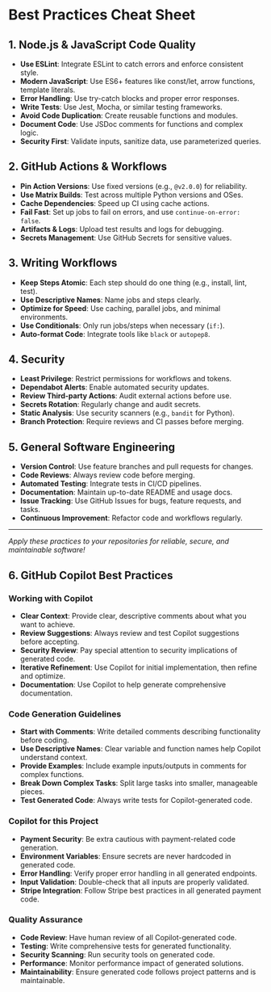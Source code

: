 # Best Practices Cheat Sheet

## 1. Node.js & JavaScript Code Quality

- **Use ESLint**: Integrate ESLint to catch errors and enforce consistent style.
- **Modern JavaScript**: Use ES6+ features like const/let, arrow functions, template literals.
- **Error Handling**: Use try-catch blocks and proper error responses.
- **Write Tests**: Use Jest, Mocha, or similar testing frameworks.
- **Avoid Code Duplication**: Create reusable functions and modules.
- **Document Code**: Use JSDoc comments for functions and complex logic.
- **Security First**: Validate inputs, sanitize data, use parameterized queries.

## 2. GitHub Actions & Workflows

- **Pin Action Versions**: Use fixed versions (e.g., `@v2.0.0`) for reliability.
- **Use Matrix Builds**: Test across multiple Python versions and OSes.
- **Cache Dependencies**: Speed up CI using cache actions.
- **Fail Fast**: Set up jobs to fail on errors, and use `continue-on-error: false`.
- **Artifacts & Logs**: Upload test results and logs for debugging.
- **Secrets Management**: Use GitHub Secrets for sensitive values.

## 3. Writing Workflows

- **Keep Steps Atomic**: Each step should do one thing (e.g., install, lint, test).
- **Use Descriptive Names**: Name jobs and steps clearly.
- **Optimize for Speed**: Use caching, parallel jobs, and minimal environments.
- **Use Conditionals**: Only run jobs/steps when necessary (`if:`).
- **Auto-format Code**: Integrate tools like `black` or `autopep8`.

## 4. Security

- **Least Privilege**: Restrict permissions for workflows and tokens.
- **Dependabot Alerts**: Enable automated security updates.
- **Review Third-party Actions**: Audit external actions before use.
- **Secrets Rotation**: Regularly change and audit secrets.
- **Static Analysis**: Use security scanners (e.g., `bandit` for Python).
- **Branch Protection**: Require reviews and CI passes before merging.

## 5. General Software Engineering

- **Version Control**: Use feature branches and pull requests for changes.
- **Code Reviews**: Always review code before merging.
- **Automated Testing**: Integrate tests in CI/CD pipelines.
- **Documentation**: Maintain up-to-date README and usage docs.
- **Issue Tracking**: Use GitHub Issues for bugs, feature requests, and tasks.
- **Continuous Improvement**: Refactor code and workflows regularly.

---

_Apply these practices to your repositories for reliable, secure, and maintainable software!_

## 6. GitHub Copilot Best Practices

### Working with Copilot
- **Clear Context**: Provide clear, descriptive comments about what you want to achieve.
- **Review Suggestions**: Always review and test Copilot suggestions before accepting.
- **Security Review**: Pay special attention to security implications of generated code.
- **Iterative Refinement**: Use Copilot for initial implementation, then refine and optimize.
- **Documentation**: Use Copilot to help generate comprehensive documentation.

### Code Generation Guidelines
- **Start with Comments**: Write detailed comments describing functionality before coding.
- **Use Descriptive Names**: Clear variable and function names help Copilot understand context.
- **Provide Examples**: Include example inputs/outputs in comments for complex functions.
- **Break Down Complex Tasks**: Split large tasks into smaller, manageable pieces.
- **Test Generated Code**: Always write tests for Copilot-generated code.

### Copilot for this Project
- **Payment Security**: Be extra cautious with payment-related code generation.
- **Environment Variables**: Ensure secrets are never hardcoded in generated code.
- **Error Handling**: Verify proper error handling in all generated endpoints.
- **Input Validation**: Double-check that all inputs are properly validated.
- **Stripe Integration**: Follow Stripe best practices in all generated payment code.

### Quality Assurance
- **Code Review**: Have human review of all Copilot-generated code.
- **Testing**: Write comprehensive tests for generated functionality.
- **Security Scanning**: Run security tools on generated code.
- **Performance**: Monitor performance impact of generated solutions.
- **Maintainability**: Ensure generated code follows project patterns and is maintainable.